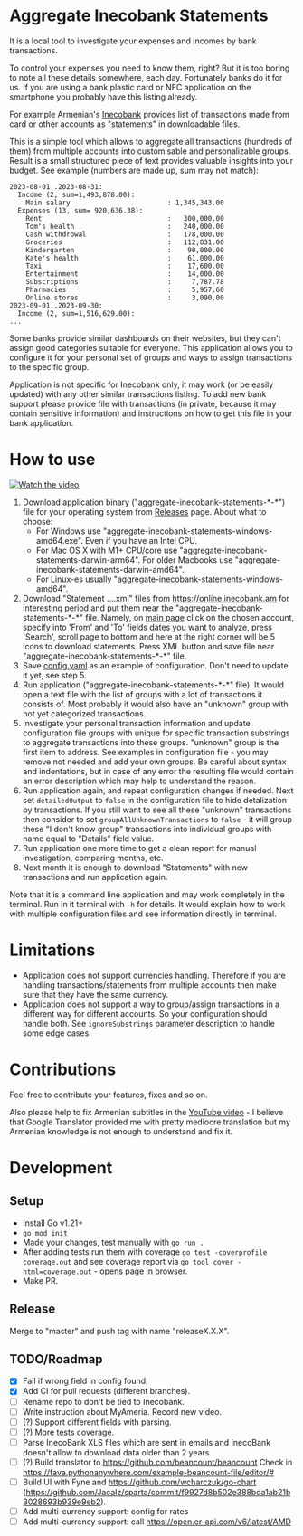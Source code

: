 # Aggregate Inecobank Statements
It is a local tool to investigate your expenses and incomes by bank transactions.

To control your expenses you need to know them, right?
But it is too boring to note all these details somewhere, each day.
Fortunately banks do it for us.
If you are using a bank plastic card or NFC application on the smartphone you probably have this listing already.

For example Armenian's [Inecobank](https://online.inecobank.am)
provides list of transactions made from card
or other accounts as "statements" in downloadable files.

This is a simple tool which allows to aggregate all transactions (hundreds of them) from multiple accounts
into customisable and personalizable groups.
Result is a small structured piece of text provides valuable insights into your budget.
See example (numbers are made up, sum may not match):
```
2023-08-01..2023-08-31:
  Income (2, sum=1,493,878.00):
    Main salary                        : 1,345,343.00
  Expenses (13, sum= 920,636.38):
    Rent                               :   300,000.00
    Tom's health                       :   240,000.00
    Cash withdrowal                    :   178,000.00
    Groceries                          :   112,831.00
    Kindergarten                       :    90,000.00
    Kate's health                      :    61,000.00
    Taxi                               :    17,600.00
    Entertainment                      :    14,000.00
    Subscriptions                      :     7,787.78
    Pharmacies                         :     5,957.60
    Online stores                      :     3,090.00
2023-09-01..2023-09-30:
  Income (2, sum=1,516,629.00):
...
```
Some banks provide similar dashboards on their websites, but they can't assign good categories suitable for everyone.
This application allows you to configure it for your personal set of groups and ways to assign transactions to the specific group.

Application is not specific for Inecobank only, it may work (or be easily updated) with any other similar transactions listing.
To add new bank support please provide file with transactions (in private, because it may contain sensitive information)
and instructions on how to get this file in your bank application.

# How to use

[![Watch the video](https://img.youtube.com/vi/4MZN-SK15HE/hqdefault.jpg)](https://www.youtube.com/embed/4MZN-SK15HE)

1. Download application binary ("aggregate-inecobank-statements-\*-\*") file for your operating system from
   [Releases](https://github.com/AlexanderMakarov/aggregate-inecobank-statement/releases) page.
   About what to choose:
 	- For Windows use "aggregate-inecobank-statements-windows-amd64.exe". Even if you have an Intel CPU.
 	- For Mac OS X with M1+ CPU/core use "aggregate-inecobank-statements-darwin-arm64".
   	For older Macbooks use "aggregate-inecobank-statements-darwin-amd64".
 	- For Linux-es usually "aggregate-inecobank-statements-windows-amd64".
2. Download "Statement ....xml" files from https://online.inecobank.am for interesting period and
   put them near the "aggregate-inecobank-statements-\*-\*" file.
   Namely, on [main page](https://online.inecobank.am) click on the chosen account,
   specify into 'From' and 'To' fields dates you want to analyze,
   press 'Search', scroll page to bottom and here at the right corner will be 5 icons to download statements.
   Press XML button and save file near "aggregate-inecobank-statements-\*-\*" file.
3. Save [config.yaml](https://raw.githubusercontent.com/AlexanderMakarov/aggregate-inecobank-statement/master/config.yaml)
   as an example of configuration. Don't need to update it yet, see step 5.
4. Run application ("aggregate-inecobank-statements-\*-\*" file).
   It would open a text file with the list of groups with a lot of transactions it consists of.
   Most probably it would also have an "unknown" group with not yet categorized transactions.
5. Investigate your personal transaction information and update configuration file groups with unique
   for specific transaction substrings to aggregate transactions into these groups.
   "unknown" group is the first item to address.
   See examples in configuration file - you may remove not needed and add your own groups.
   Be careful about syntax and indentations, but in case of any error the resulting file would contain
   an error description which may help to understand the reason.
6. Run application again, and repeat configuration changes if needed.
   Next set `detailedOutput` to `false` in the configuration file to hide detalization by transactions.
   If you still want to see all these "unknown" transactions then consider to set
   `groupAllUnknownTransactions` to `false` - it will group these "I don't know group" transactions into
   individual groups with name equal to "Details" field value.
7. Run application one more time to get a clean report for manual investigation, comparing months, etc.
8. Next month it is enough to download "Statements" with new transactions and run application again.

Note that it is a command line application and may work completely in the terminal.
Run in it terminal with `-h` for details.
It would explain how to work with multiple configuration files and see information directly in terminal.

# Limitations

- Application does not support currencies handling.
  Therefore if you are handling transactions/statements from multiple accounts then make sure that they have the same currency.
- Application does not support a way to group/assign transactions in a different way for different accounts.
  So your configuration should handle both. See `ignoreSubstrings` parameter description to handle some edge cases.

# Contributions

Feel free to contribute your features, fixes and so on.

Also please help to fix Armenian subtitles in the [YouTube video](https://www.youtube.com/embed/4MZN-SK15HE?cc_load_policy=1) - I believe that Google Translator provided
me with pretty mediocre translation but my Armenian knowledge is not enough to understand and fix it.

# Development

## Setup

- Install Go v1.21+
- `go mod init`
- Made your changes, test manually with `go run .`
- After adding tests run them with coverage `go test -coverprofile coverage.out`
  and see coverage report via `go tool cover -html=coverage.out` - opens page in browser.
- Make PR.

## Release
Merge to "master" and push tag with name "releaseX.X.X".

## TODO/Roadmap

- [x] Fail if wrong field in config found.
- [x] Add CI for pull requests (different branches).
- [ ] Rename repo to don't be tied to Inecobank.
- [ ] Write instruction about MyAmeria. Record new video.
- [ ] (?) Support different fields with parsing.
- [ ] (?) More tests coverage.
- [ ] Parse InecoBank XLS files which are sent in emails and
      InecoBank doesn't allow to download data older than 2 years.
- [ ] (?) Build translator to https://github.com/beancount/beancount
      Check in https://fava.pythonanywhere.com/example-beancount-file/editor/#
- [ ] Build UI with Fyne and https://github.com/wcharczuk/go-chart
      (https://github.com/Jacalz/sparta/commit/f9927d8b502e388bda1ab21b3028693b939e9eb2).
- [ ] Add multi-currency support: config for rates
- [ ] Add multi-currency support: call https://open.er-api.com/v6/latest/AMD